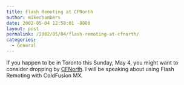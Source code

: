 ```yaml
---
title: Flash Remoting at CFNorth
author: mikechambers
date: 2002-05-04 12:58:01 -0800
layout: post
permalink: /2002/05/04/flash-remoting-at-cfnorth/
categories:
  - General
---
```



If you happen to be in Toronto this Sunday, May 4, you might want to consider dropping by [CFNorth][1]. I will be speaking about using Flash Remoting with ColdFusion MX.

 [1]: http://www.cfnorth.com/ColdFusionMX/